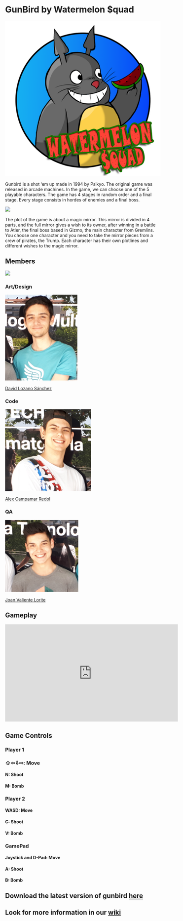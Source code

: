 



# GunBird by Watermelon $quad

![](logowatermelonsquad.png)

Gunbird is a shot ‘em up made in 1994 by Psikyo. The original game was released in arcade machines. In the game, we can choose one of the 5 playable characters. The game has 4 stages in random order and a final stage. Every stage consists in hordes of enemies and a final boss.

![](https://raw.githubusercontent.com/Acaree/Watermelon-Squad/8ccc09841408daf4000ac09222547f838b26a52b/Wiki/gunbird%20gameplay%201.png)

The plot of the game is about a magic mirror. This mirror is divided in 4 parts, and the full mirror gives a wish to its owner, after winning in a battle to Atler, the final boss based in Gizmo, the main character from Gremlins. You choose one character and you need to take the mirror pieces from a crew of pirates, the Trump. Each character has their own plotlines and different wishes to the magic mirror.


## Members
![](20170601_144636.jpg)
### Art/Design ###
![](Captura3.PNG)

[David Lozano Sánchez](https://github.com/DavidTheMaaster)

### Code ###
![](Captura.PNG)

[Alex Campamar Redol](https://github.com/Acaree)

### QA ###
![](Captura2.PNG)

[Joan Valiente Lorite](https://github.com/JoanValiente) 


## Gameplay

<iframe width="560" height="315" src="https://www.youtube.com/embed/CQuciODIOFc" frameborder="0" allowfullscreen></iframe>

## Game Controls

### Player 1 ###
### ⇧⇦⇩⇨: Move

#### N: Shoot 

#### M: Bomb

### Player 2 ###

#### WASD: Move

#### C: Shoot

#### V: Bomb

### GamePad ###

#### Joystick and D-Pad: Move

#### A: Shoot

#### B: Bomb




## Download the latest version of gunbird [here](https://www.youtube.com/watch?v=CQuciODIOFc&t=21s)
## Look for more information in our [wiki](https://www.youtube.com/watch?v=CQuciODIOFc&t=21s)





